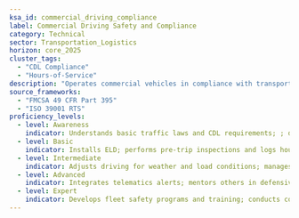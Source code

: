 ```yaml
---
ksa_id: commercial_driving_compliance  
label: Commercial Driving Safety and Compliance  
category: Technical  
sector: Transportation_Logistics  
horizon: core_2025
cluster_tags:
  - "CDL Compliance"
  - "Hours-of-Service" 
description: "Operates commercial vehicles in compliance with transportation safety regulations and best driving practices."  
source_frameworks:
  - "FMCSA 49 CFR Part 395"
  - "ISO 39001 RTS"
proficiency_levels:  
  - level: Awareness  
    indicator: Understands basic traffic laws and CDL requirements; ; describes HOS limits; maintains a valid commercial license.  
  - level: Basic  
    indicator: Installs ELD; performs pre-trip inspections and logs hours of service correctly; follows all safety signals and road signs; resolves violations.  
  - level: Intermediate  
    indicator: Adjusts driving for weather and load conditions; manages schedules to comply with regulations (e.g. rest requirements); implements fatigue-risk mgmt; reduces OOS rate < 5 %.  
  - level: Advanced  
    indicator: Integrates telematics alerts; mentors others in defensive driving techniques; handles hazardous materials or oversized loads in full compliance with DOT rules; improves CSA score.  
  - level: Expert  
    indicator: Develops fleet safety programs and training; conducts compliance audits and liaises with regulatory bodies on transportation safety.  
---
```

